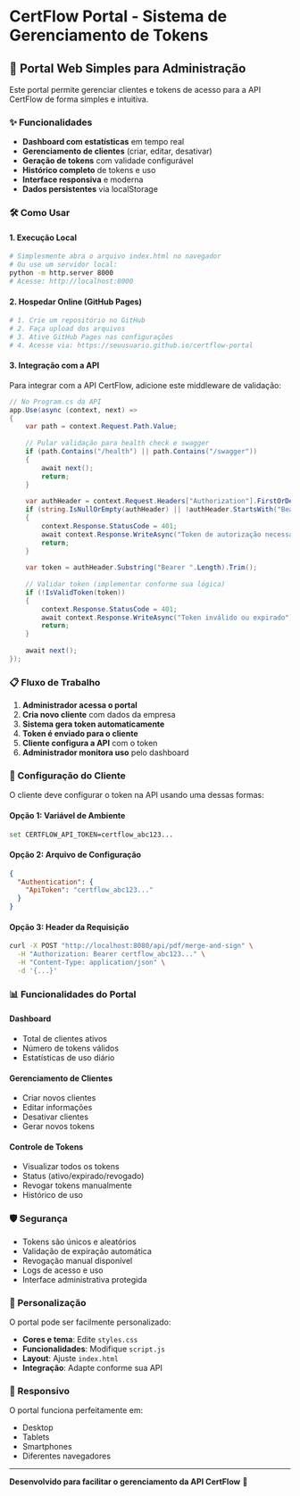 # CertFlow Portal - Sistema de Gerenciamento de Tokens

## 🚀 Portal Web Simples para Administração

Este portal permite gerenciar clientes e tokens de acesso para a API CertFlow de forma simples e intuitiva.

### ✨ Funcionalidades

- **Dashboard com estatísticas** em tempo real
- **Gerenciamento de clientes** (criar, editar, desativar)
- **Geração de tokens** com validade configurável
- **Histórico completo** de tokens e uso
- **Interface responsiva** e moderna
- **Dados persistentes** via localStorage

### 🛠 Como Usar

#### 1. Execução Local
```bash
# Simplesmente abra o arquivo index.html no navegador
# Ou use um servidor local:
python -m http.server 8000
# Acesse: http://localhost:8000
```

#### 2. Hospedar Online (GitHub Pages)
```bash
# 1. Crie um repositório no GitHub
# 2. Faça upload dos arquivos
# 3. Ative GitHub Pages nas configurações
# 4. Acesse via: https://seuusuario.github.io/certflow-portal
```

#### 3. Integração com a API

Para integrar com a API CertFlow, adicione este middleware de validação:

```csharp
// No Program.cs da API
app.Use(async (context, next) =>
{
    var path = context.Request.Path.Value;
    
    // Pular validação para health check e swagger
    if (path.Contains("/health") || path.Contains("/swagger"))
    {
        await next();
        return;
    }
    
    var authHeader = context.Request.Headers["Authorization"].FirstOrDefault();
    if (string.IsNullOrEmpty(authHeader) || !authHeader.StartsWith("Bearer "))
    {
        context.Response.StatusCode = 401;
        await context.Response.WriteAsync("Token de autorização necessário");
        return;
    }
    
    var token = authHeader.Substring("Bearer ".Length).Trim();
    
    // Validar token (implementar conforme sua lógica)
    if (!IsValidToken(token))
    {
        context.Response.StatusCode = 401;
        await context.Response.WriteAsync("Token inválido ou expirado");
        return;
    }
    
    await next();
});
```

### 📋 Fluxo de Trabalho

1. **Administrador acessa o portal**
2. **Cria novo cliente** com dados da empresa
3. **Sistema gera token automaticamente**
4. **Token é enviado para o cliente**
5. **Cliente configura a API** com o token
6. **Administrador monitora uso** pelo dashboard

### 🔧 Configuração do Cliente

O cliente deve configurar o token na API usando uma dessas formas:

#### Opção 1: Variável de Ambiente
```bash
set CERTFLOW_API_TOKEN=certflow_abc123...
```

#### Opção 2: Arquivo de Configuração
```json
{
  "Authentication": {
    "ApiToken": "certflow_abc123..."
  }
}
```

#### Opção 3: Header da Requisição
```bash
curl -X POST "http://localhost:8080/api/pdf/merge-and-sign" \
  -H "Authorization: Bearer certflow_abc123..." \
  -H "Content-Type: application/json" \
  -d '{...}'
```

### 📊 Funcionalidades do Portal

#### Dashboard
- Total de clientes ativos
- Número de tokens válidos
- Estatísticas de uso diário

#### Gerenciamento de Clientes
- Criar novos clientes
- Editar informações
- Desativar clientes
- Gerar novos tokens

#### Controle de Tokens
- Visualizar todos os tokens
- Status (ativo/expirado/revogado)
- Revogar tokens manualmente
- Histórico de uso

### 🛡 Segurança

- Tokens são únicos e aleatórios
- Validação de expiração automática
- Revogação manual disponível
- Logs de acesso e uso
- Interface administrativa protegida

### 🎨 Personalização

O portal pode ser facilmente personalizado:

- **Cores e tema**: Edite `styles.css`
- **Funcionalidades**: Modifique `script.js`
- **Layout**: Ajuste `index.html`
- **Integração**: Adapte conforme sua API

### 📱 Responsivo

O portal funciona perfeitamente em:
- Desktop
- Tablets
- Smartphones
- Diferentes navegadores

---

**Desenvolvido para facilitar o gerenciamento da API CertFlow** 🚀
